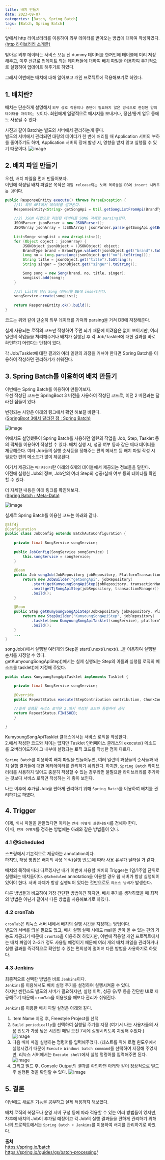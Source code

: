 ```yaml
---
title: 배치 만들기
date: 2023-09-07
categories: [Batch, Spring Batch]
tags: [Batch, Spring Batch]
---
```


앞에서 http 라이브러리를 이용하여 외부 데이터를 받아오는 방법에 대하여 작성하였다.  
[(http 라이브러리 소개글)](https://j-jeongeun.github.io/posts/http_message)

받아온 외부 데이터는 서비스 오픈 전 dummy 데이터를 한꺼번에 테이블에 미리 저장해주고, 이후 신규로 업데이트 되는 데이터들에 대하여 배치 파일을 이용하여 주기적으로 실행하여 업데이트 해주기로 하였다.

그래서 이번에는 배치에 대해 알아보고 개인 프로젝트에 적용해보기로 하였다.

## 1. 배치란?

배치는 단순하게 설명해서 `외부 상호 작용이나 중단이 필요하지 않은 방식으로 한정된 양의 데이터를 처리하는 것`이다. 회원에게 일괄적으로 메시지를 보내거나, 정산/통계 업무 등에도 사용될 수 있다.

사진과 같이 Batch는 별도의 서버에서 관리하는게 좋다.  
별도의 서버에서 관리되면 대량의 데이터가 한 번에 처리될 때 Application 서버의 부하를 줄여주기도 하며, Application 서버의 장애 발생 시, 영향을 받지 않고 실행될 수 있기 때문이다.
 ![image](https://github.com/j-jeongeun/j-jeongeun.github.io/assets/121920173/5ff64a6d-d679-4392-afba-125e3facc11d)

## 2. 배치 파일 만들기

우선, 배치 파일을 먼저 만들어보자.  
이번에 작성될 배치 파일은 목적은 `매일 release되는 노래 목록들을 DB에 insert 시켜주는 것`이다.

```java
public ResponseEntity execute() throws ParseException {
	//1) 외부 API에서 데이터를 받아온다.
	ResponseEntity<String> getSongApi = Util.getSongListFromApi(BrandType.kumyoung);  
  
	//2) JSON 타입으로 리턴된 데이터를 SONG 객체로 parsing한다.
	JSONParser jsonParser = new JSONParser();  
	JSONArray jsonArray = (JSONArray) jsonParser.parse(getSongApi.getBody());  
  
	List<Song> songList = new ArrayList<>();  
	for (Object object : jsonArray) {  
        JSONObject jsonObject = (JSONObject) object;  
		BrandType brand = BrandType.valueOf(jsonObject.get("brand").toString());  
		Long no = Long.parseLong(jsonObject.get("no").toString());  
		String title = jsonObject.get("title").toString();  
		String singer = jsonObject.get("singer").toString();  

		Song song = new Song(brand, no, title, singer);  
		songList.add(song);  
	}  
  
	//3) List에 담김 Song 데이터를 DB에 insert한다.
	songService.create(songList);  
	
	return ResponseEntity.ok().build();  
}
```

코드는 위와 같이 단순히 외부 데이터를 가져와 parsing을 거쳐 DB에 저장해준다.

실제 사용되는 로직의 코드만 작성하여 주면 되기 때문에 어려움은 없어 보이지만, 여러 일련의 작업들을 처리해주거나 배치가 실행된 후 각 Job/Tasklet에 대한 결과를 바로 확인하기 어렵다는 단점이 있다.

각 Job/Tasklet에 대한 결과와 여러 일련의 과정을 거쳐야 한다면 Spring Batch를 이용하여 작성하면 관리하기가 쉬워진다.

## 3. Spring Batch를 이용하여 배치 만들기

이번에는 Spring Batch를 이용하여 만들어보자.  
우선 작성된 코드는 SpringBoot 3 버전을 사용하여 작성된 코드로, 이전 2 버전과는 달라진 점들이 있다. 

변경되는 사항은 아래의 링크에서 확인 해보길 바란다.  
[(SpringBoot 3에서 달라진 점 : Spring Batch)](https://www.youtube.com/watch?v=_TSjkSn2yvQ)

![image](https://github.com/j-jeongeun/j-jeongeun.github.io/assets/121920173/21c40b99-d017-4b68-864e-cdb753e90caa)

위에서도 설명했듯이 Spring Batch를 사용하면 일련의 작업을 Job, Step, Tasklet 등의 객체를 이용하여 작성할 수 있다. 배치 실행 시, 성공 여부 등과 같은 메타 데이터를 제공해준다. 여러 Job들의 실행 순서등을 정해주는 편의 메서드 등 배치 파일 작성 시 필요한 편의 메소드가 많이 제공된다.

여기서 제공되는 `메타데이터`란 아래의 6개의 테이블에서 제공되는 정보들을 말한다.  
이전에 실행한 Job의 정보, Job안의 여러 Step의 성공/실패 여부 등의 데이터를 확인할 수 있다.


더 자세한 내용은 아래 링크를 확인해보자.  
[(Spring Batch : Meta-Data)](https://docs.spring.io/spring-batch/docs/current/reference/html/schema-appendix.html#metaDataSchema)


![image](https://github.com/j-jeongeun/j-jeongeun.github.io/assets/121920173/147b3116-d1e5-4dc0-b1ce-ad9670e0300b)

실제로 Spring Batch를 이용한 코드는 아래와 같다.

```java
@Slf4j  
@Configuration  
public class JobConfig extends BatchAutoConfiguration {  
  
	private final SongService songService;  
  
	public JobConfig(SongService songService) {  
		this.songService = songService;  
	}  
  
	@Bean  
	public Job songJob(JobRepository jobRepository, PlatformTransactionManager transactionManager) {  
		return new JobBuilder("getSongApi", jobRepository)  
            .start(getKumyoungSongApiStep(jobRepository, transactionManager))  
            .next(getTjSongApiStep(jobRepository, transactionManager))  
            .build();  
	}  
  
	@Bean  
	public Step getKumyoungSongApiStep(JobRepository jobRepository, PlatformTransactionManager platformTransactionManager){  
		return new StepBuilder("KumyoungSongApiStep", jobRepository)  
            .tasklet(new KumyoungSongApiTasklet(songService), platformTransactionManager)  
            .build();  
	}
	...
}
```

songJob()에서 실행될 여러개의 Step을 start().next().next()...을 이용하여 실행될 순서를 지정할 수 있다.  
getKumyoungSongApiStep()에서는 실제 실행되는 Step의 이름과 실행될 로직의 메소드를 tasklet()에 지정해 주었다.

```java
public class KumyoungSongApiTasklet implements Tasklet {  

	private final SongService songService;  
  
	@Override  
	public RepeatStatus execute(StepContribution contribution, ChunkContext chunkContext) throws ParseException {  

	//실제 실행될 서비스 로직은 2.에서 작성한 코드와 동일하여 생략  
	return RepeatStatus.FINISHED;  
	}  
  
}
```

KumyoungSongApiTasklet 클래스에서는 서비스 로직을 작성한다.  
2.에서 작성한 코드와 차이는 없지만 Tasklet 인터페이스 클래스의 execute() 메소드를 오버라이드하여 그 내부에 실행되는 로직 코드를 작성한 점이 다르다.

`Spring Batch`를 이용하여 배치 파일을 만들어두면, 여러 일련의 과정들의 순서들과 배치 실행 결과들에 대한 메타데이터를 관리하기 쉬워진다. 하지만, `Spring Batch` 라이브러리를 사용하지 않아도 충분히 작성할 수 있는 경우라면 불필요한 라이브러리를 추가하는 것보다 서비스 로직만 작성하는 게 좋아 보인다.

나는 이후에 추가될 Job을 편하게 관리하기 위해 `Spring Batch`를 이용하여 배치를 관리하기로 하였다.

## 4. Trigger

이제, 배치 파일을 만들었다면 이제는 `언제 어떻게 실행시킬지`를 정해야 한다.  
이 때,  `언제 어떻게`를 정하는 방법에는 아래와 같은 방법들이 있다.

### 4.1 @Scheduled

스프링에서 기본적으로 제공하는 annotation이다.  
하지만, 해당 방법은 배치의 사용 목적(실행 빈도)에 따라 사용 유무가 달라질 거 같다.  

배치의 목적에 따라 다르겠지만 내가 이번에 사용할 배치의 Trigger는 1일/1주일 단위로 실행되는 배치들이다. `@Scheduled` annotation을 이용할 경우 웹 서버가 항상 실행되어 있어야 한다. 서버 자체가 항상 실행되어 있다는 것만으로도 `리소스 낭비`가 발생한다.

다른 방법들과 비교하여 가장 간단한 방법이긴 하지만, 배치 주기를 생각하였을 때 최적의 방법은 아닌거 같아서 다른 방법을 사용해보기로 하였다.

### 4.2 cronTab

`cronTab`은 리눅스 서버 내에서 배치의 실행 시간을 지정하는 방법이다.  
별도의 서버를 띄울 필요도 없고, 배치 실행 실패 시에도 mail을 받아 볼 수 있는 편의 기능도 제공되기 때문에 `cronTab`을 이용하려 하였지만, 이번에 적용할 개인 프로젝트에서는 배치 파일이 2~3개 정도 사용될 예정이기 때문에 여러 개의 배치 파일을 관리하거나 실행 결과를 즉각적으로 확인할 수 있는 편의성이 떨어져 다른 방법을 사용하기로 하였다.

### 4.3 Jenkins

최종적으로 선택한 방법은 바로 `Jenkins`이다.  
`Jenkins`를 이용해서도 배치 실행 주기를 설정하여 실행시켜줄 수 있다.  
하지만 젠킨스도 별도의 서버가 필요하지만, 실행 이력, 성공 유/무 등을 간단한 UI로 제공해주기 때문에 `cronTab`을 이용했을 때보다 관리가 쉬워진다.

`Jenkins`를 이용한 배치 파일 설정은 아래와 같다.

1) Item Name 지정 후, Freestyle Project를 선택
2) `Build periodically`를 선택하여 실행될 주기를 지정
(여기서 나는 사용자들의 사용 빈도가 가장 낮은 시간인 매일 오전 7시에 실행시키도록 지정해 주었다.)
![image](https://github.com/j-jeongeun/j-jeongeun.github.io/assets/121920173/10925feb-bfac-4cf8-8ca5-a646ca4a17ac)
3) 다음 배치 파일 실행하는 명령어를 입력해주었다.
(테스트를 위해 로컬 윈도우에서 실행시켰기 때문에 `Execute Windows batch command`를 선택하여 지정해 주었지만, 리눅스 서버에서는 `Execute shell`에서 실행 명령어를 입력해주면 된다.
![image](https://github.com/j-jeongeun/j-jeongeun.github.io/assets/121920173/e9427237-5750-40f0-93af-70d202e41d66)
4) 그리고 빌드 후, Console Output의 결과를 확인하면 아래와 같이 정상적으로 빌드 후 실행된 것을 확인할 수 있다.
![image](https://github.com/j-jeongeun/j-jeongeun.github.io/assets/121920173/582724d8-5d26-4398-b741-e1d6769697a8)

## 5. 결론

이번에도 새로운 기능을 공부하고 실제 적용까지 해보았다.  

배치 로직의 복잡도나 운영 서버 구성 등에 따라 적용할 수 있는 여러 방법들이 있지만, 차후에 배치의 Job이 추가될 예정이고 각 Job의 실행 결과들을 편하게 관리하기 위해 나의 프로젝트에서는 `Spring Batch + Jenkins`를 이용하여 배치를 관리하기로 하였다.

**출처**  
https://spring.io/batch  
https://spring.io/guides/gs/batch-processing/

<script src="https://giscus.app/client.js"
        data-repo="j-jeongeun/github.io.comments"
        data-repo-id="R_kgDOJIg9UQ"
        data-category="Announcements"
        data-category-id="DIC_kwDOJIg9Uc4CVz67"
        data-mapping="pathname"
        data-strict="0"
        data-reactions-enabled="1"
        data-emit-metadata="0"
        data-input-position="bottom"
        data-theme="preferred_color_scheme"
        data-lang="ko"
        crossorigin="anonymous"
        async>
</script>